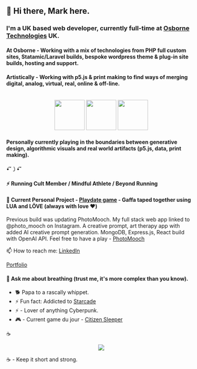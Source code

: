 
## 👋 Hi there, Mark here.
  
### I'm a UK based web developer, currently full-time at [Osborne Technologies](https://www.osbornetechnologies.co.uk/) UK. 

#### At Osborne - Working with a mix of technologies from PHP full custom sites, Statamic/Laravel builds, bespoke wordpress theme & plug-in site builds, hosting and support.

#### Artistically - Working with p5.js & print making to find ways of merging digital, analog, virtual, real, online & off-line.

<p align="center">
  <span> </span>
  <br>
<img src="https://laravel.com/img/logomark.min.svg" height="80px"><span>        </span><img src="https://icon.icepanel.io/Technology/svg/p5-JS.svg" height="80px"><span>        </span><img src="https://statamic.com/assets/branding/squircle/statamic-mark-pink.svg" height="80px">
  <br>
  <span> </span>
</p>

#### Personally currently playing in the boundaries between generative design, algorithmic visuals and real world artifacts (p5.js, data, print making).

•͡˘㇁•͡˘

#### ⚡ Running Cult Member / Mindful Athlete / Beyond Running 
#### 🔭 Current Personal Project - [Playdate game](https://play.date/) - Gaffa taped together using LUA and LÖVE (always with love ❤️)

Previous build was updating PhotoMooch. My full stack web app linked to @photo_mooch on Instagram. A creative prompt, art therapy app with added AI creative prompt generation. MongoDB, Express.js, React build with OpenAI API. 
Feel free to have a play - <a href="https://photomooch.onrender.com/">PhotoMooch</a>

📫 How to reach me: [LinkedIn](https://www.linkedin.com/in/mark-ivkovic-68822474/)

[Portfolio](https://m-ivkovic-dev-portfolio.onrender.com/)

#### 💬 Ask me about breathing (trust me, it's more complex than you know).
- 🐕 Papa to a rascally whippet. </br>
- ⚡ Fun fact: Addicted to [Starcade](https://www.youtube.com/@starcade6611)
- ⚡ - Lover of anything Cyberpunk.</br>
- 🎮 - Current game du jour - [Citizen Sleeper](https://store.steampowered.com/app/1578650/Citizen_Sleeper/)

☕️
<p align="center">
  <img src="https://images.unsplash.com/photo-1655933146525-ef75619c20f8?q=80&w=2140&auto=format&fit=crop&ixlib=rb-4.0.3&ixid=M3wxMjA3fDB8MHxwaG90by1wYWdlfHx8fGVufDB8fHx8fA%3D%3D">
</p>

☕️ - Keep it short and strong.</br>


<!--
**whippet-code/whippet-code** is a ✨ _special_ ✨ repository because its `README.md` (this file) appears on your GitHub profile.

Here are some ideas to get you started:

- 🔭 I’m currently working on ...
- 🌱 I’m currently learning ...
- 👯 I’m looking to collaborate on ...
- 🤔 I’m looking for help with ...
- 💬 Ask me about ...
- 📫 How to reach me: ...
- 😄 Pronouns: ...
- ⚡ Fun fact: ...
-->

